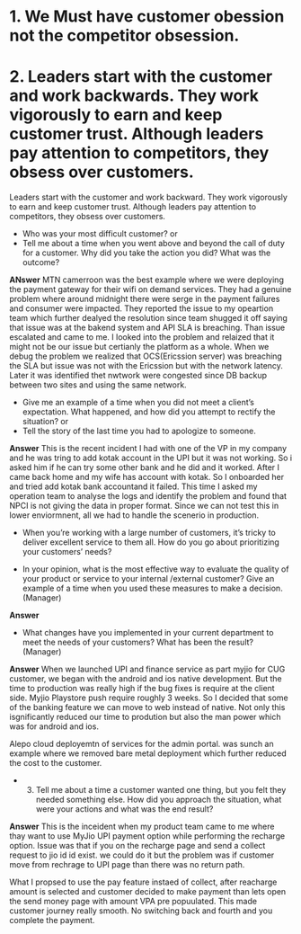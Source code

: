 
# 1. We Must have customer obession not the competitor obsession. 
# 2. Leaders start with the customer and work backwards.  They work vigorously to earn and keep customer trust.  Although leaders pay attention to competitors, they obsess over customers.

Leaders start with the customer and work backward. They work vigorously to earn and keep customer trust. Although leaders pay attention to competitors, they obsess over customers.

- Who was your most difficult customer? or
- Tell me about a time when you went above and beyond the call of duty for a customer.  Why did you take the action you did?  What was the outcome?

**ANswer** 
MTN camerroon was the best example where we were deploying the payment gateway for their wifi on demand services. They had a genuine problem where around midnight there were serge in the payment failures and consumer were impacted. They reported the issue to my opeartion team which further dealyed the resolution since team shugged it off saying that issue was at the bakend system and API SLA is breaching. Than issue escalated and came to me. I looked into the problem and relaized that it might not be our issue but certianly the platform as a whole. When we debug the problem we realized that OCS(Ericssion server) was breaching the SLA but issue was not with the Ericssion but with the network latency. Later it was identified thet nwtwork were congested since DB backup between two sites and using the same network. 



- Give me an example of a time when you did not meet a client’s expectation. What happened, and how did you attempt to rectify the situation? or 
- Tell the story of the last time you had to apologize to someone. 


**Answer**
This is the recent incident I had with one of the VP in my company and he was tring to add kotak account in the UPI but it was not working. So i asked him if he can try some other bank and he did and it worked. After I came back home and my wife has account with kotak. So I onboarded her and tried add kotak bank accountand it failed. This time I asked my operation team to analyse the logs and identify the problem and found that NPCI is not giving the data in proper format. Since we can not test this in lower enviormnent, all we had to handle the scenerio in production. 

- When you’re working with a large number of customers, it’s tricky to deliver excellent service to them all. How do you go about prioritizing your customers’ needs? 



- In your opinion, what is the most effective way to evaluate the quality of your product or service to your internal /external customer?  Give an example of a time when you used these measures to make a decision.  (Manager)

**Answer** 




- What changes have you implemented in your current department to meet the needs of your customers?  What has been the result?  (Manager)

**Answer**
When we launched UPI and finance service as part myjio for CUG customer, we began with the android and ios native development. But the time to production was really high if the bug fixes is require at the client side. Myjio Playstore push require roughly 3 weeks. So I decided that some of the banking feature we can move to web instead of native. Not only this isgnificantly reduced our time to prodution but also the man power which was for android and ios. 

Alepo cloud deployemtn of services for the admin portal. was sunch an example where we removed bare metal deployment which further reduced the cost to the customer. 


- 3.	Tell me about a time a customer wanted one thing, but you felt they needed something else.  How did you approach the situation, what were your actions and what was the end result?

**Answer** 
This is the inceident when my product team came to me where thay want to use MyJio UPI payment option while performing the recharge option. Issue was that if you on the recharge page and send a collect request to jio id id exist. we could do it but the problem was if customer move from rechrage to UPI page than there was no return path. 

What I propsed to use the pay feature instaed of collect, after reacharge amount is selected and customer decided to make payment than lets open the send  money page with amount VPA pre popuulated. This made customer journey really smooth. No switching back and fourth and you complete the payment.






